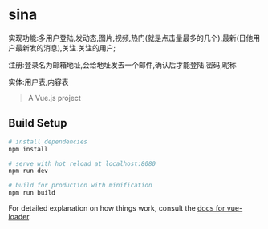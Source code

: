 # sina
实现功能:多用户登陆,发动态,图片,视频,热门(就是点击量最多的几个),最新(日他用户最新发的消息),关注.关注的用户;

注册:登录名为邮箱地址,会给地址发去一个邮件,确认后才能登陆.密码,昵称

实体:用户表,内容表


> A Vue.js project

## Build Setup

``` bash
# install dependencies
npm install

# serve with hot reload at localhost:8080
npm run dev

# build for production with minification
npm run build
```

For detailed explanation on how things work, consult the [docs for vue-loader](http://vuejs.github.io/vue-loader).
